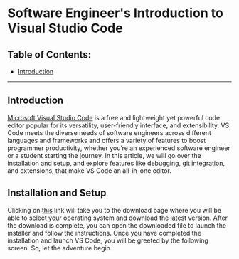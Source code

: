 # Software Engineer's Introduction to Visual Studio Code

## Table of Contents:
- [Introduction](#what-is-vs-code)
---

## Introduction
[Microsoft Visual Studio Code](https://code.visualstudio.com/) is a free and lightweight yet powerful code editor popular for its versatility, user-friendly interface, and extensibility. VS Code meets the diverse needs of software engineers across different languages and frameworks and offers a variety of features to boost programmer productivity, whether you’re an experienced software engineer or a student starting the journey. In this article, we will go over the installation and setup, and explore features like debugging, git integration, and extensions, that make VS Code an all-in-one editor.

## Installation and Setup
Clicking on [this](https://code.visualstudio.com/download) link will take you to the download page where you will be able to select your operating system and download the latest version. After the download is complete, you can open the downloaded file to launch the installer and follow the instructions. Once you have completed the installation and launch VS Code, you will be greeted by the following screen. So, let the adventure begin.



